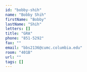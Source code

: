 ```yaml
---
id: "bobby-shih"
name: "Bobby Shih"
firstName: "Bobby"
lastName: "Shih"
letters: []
title: "GRA"
phone: "851-5292"
fax: ""
email: "bbs2136@cumc.columbia.edu"
room: "401B"
url: ""
tags: []
---
```

